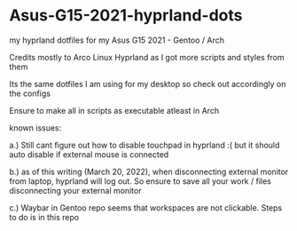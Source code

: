 # Asus-G15-2021-hyprland-dots
my hyprland dotfiles for my Asus G15 2021 - Gentoo / Arch

Credits mostly to Arco Linux Hyprland as I got more scripts and styles from them


Its the same dotfiles I am using for my desktop so check out accordingly on the configs

Ensure to make all in scripts as executable atleast in Arch

known issues:

a.) Still cant figure out how to disable touchpad in hyprland :( but it should auto disable if external mouse is connected

b.) as of this writing (March 20, 2022), when disconnecting external monitor from laptop, hyprland will log out. So ensure to save all your work / files
disconnecting your external monitor

c.) Waybar in Gentoo repo seems that workspaces are not clickable. Steps to do is in this repo
